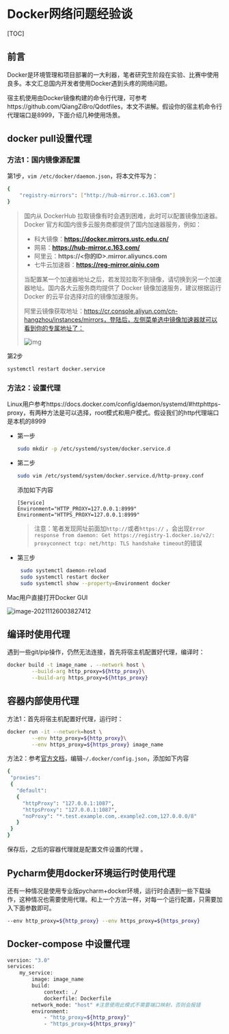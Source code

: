 # Docker网络问题经验谈

[TOC]

## 前言

Docker是环境管理和项目部署的一大利器，笔者研究生阶段在实验、比赛中使用良多。本文汇总国内开发者使用Docker遇到头疼的网络问题。

宿主机使用由Docker镜像构建的命令行代理，可参考https://github.com/QiangZiBro/Qdotfiles，本文不讲解。假设你的宿主机命令行代理端口是8999，下面介绍几种使用场景。

## docker pull设置代理

### 方法1：国内镜像源配置

第1步，`vim /etc/docker/daemon.json`，将本文件写为：

```bash
{
    "registry-mirrors": ["http://hub-mirror.c.163.com"]
}
```

> 国内从 DockerHub 拉取镜像有时会遇到困难，此时可以配置镜像加速器。Docker 官方和国内很多云服务商都提供了国内加速器服务，例如：
> 
>- 科大镜像：**https://docker.mirrors.ustc.edu.cn/**
> - 网易：**https://hub-mirror.c.163.com/**
> - 阿里云：**https://<你的ID>.mirror.aliyuncs.com**
>- 七牛云加速器：**https://reg-mirror.qiniu.com**
> 
> 当配置某一个加速器地址之后，若发现拉取不到镜像，请切换到另一个加速器地址。国内各大云服务商均提供了 Docker 镜像加速服务，建议根据运行 Docker 的云平台选择对应的镜像加速服务。
>
> 阿里云镜像获取地址：https://cr.console.aliyun.com/cn-hangzhou/instances/mirrors，登陆后，左侧菜单选中镜像加速器就可以看到你的专属地址了：
> 
>![img](https://gitee.com/qiangzibro/uPic/raw/master/uPic/02F3AF04-8203-4E3B-A5AF-96973DBE515F.jpg)

第2步

```bash
systemctl restart docker.service
```

### 方法2：设置代理

Linux用户参考https://docs.docker.com/config/daemon/systemd/#httphttps-proxy，有两种方法是可以选择，root模式和用户模式。假设我们的http代理端口是本机的8999

- 第一步

  ```bash
  sudo mkdir -p /etc/systemd/system/docker.service.d
  ```

- 第二步

  ```bash
  sudo vim /etc/systemd/system/docker.service.d/http-proxy.conf
  ```

  添加如下内容

  ```text
  [Service]
  Environment="HTTP_PROXY=127.0.0.1:8999"
  Environment="HTTPS_PROXY=127.0.0.1:8999"
  ```

  > 注意：笔者发现网址前面加`http://`或者`https://` ，会出现`Error response from daemon: Get https://registry-1.docker.io/v2/: proxyconnect tcp: net/http: TLS handshake timeout`的错误

- 第三步

  ```bash
   sudo systemctl daemon-reload
   sudo systemctl restart docker
   sudo systemctl show --property=Environment docker
  ```

Mac用户直接打开Docker GUI

![image-20211126003827412](https://gitee.com/qiangzibro/uPic/raw/master/uPic/image-20211126003827412.png)



## 编译时使用代理

遇到一些git/pip操作，仍然无法连接，首先将宿主机配置好代理，编译时：

```bash
docker build -t image_name . --network host \
        --build-arg http_proxy=${http_proxy}\
        --build-arg https_proxy=${https_proxy}
```



## 容器内部使用代理

方法1：首先将宿主机配置好代理，运行时：

```bash
docker run -it --network=host \
        --env http_proxy=${http_proxy}\
        --env https_proxy=${https_proxy} image_name
```

方法2：参考[官方文档](https://docs.docker.com/network/proxy/)，编辑`~/.docker/config.json`，添加如下内容 

```bash
{
 "proxies":
 {
   "default":
   {
     "httpProxy": "127.0.0.1:1087",
     "httpsProxy": "127.0.0.1:1087",
     "noProxy": "*.test.example.com,.example2.com,127.0.0.0/8"
   }
 }
}
```

保存后，之后的容器代理就是配置文件设置的代理 。



## Pycharm使用docker环境运行时使用代理

还有一种情况是使用专业版pycharm+docker环境，运行时会遇到一些下载操作，这种情况也需要使用代理。和上一个方法一样，对每一个运行配置，只需要加入下面参数即可。

```bash
--env http_proxy=${http_proxy} --env https_proxy=${https_proxy} 
```



## Docker-compose 中设置代理

```bash
version: "3.0"
services:
    my_service:
        image: image_name
        build:
            context: ./
            dockerfile: Dockerfile
        network_mode: "host" #注意使用此模式不需要端口映射，否则会报错
        environment:
            - "http_proxy=${http_proxy}"
            - "https_proxy=${https_proxy}"
```
